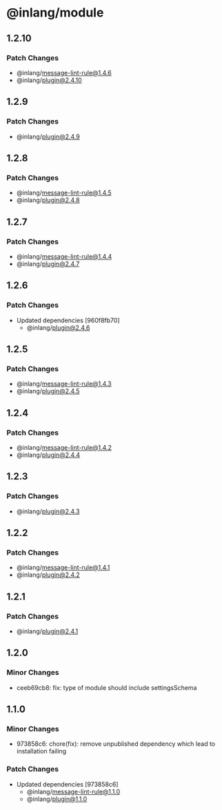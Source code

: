 # @inlang/module

## 1.2.10

### Patch Changes

- @inlang/message-lint-rule@1.4.6
- @inlang/plugin@2.4.10

## 1.2.9

### Patch Changes

- @inlang/plugin@2.4.9

## 1.2.8

### Patch Changes

- @inlang/message-lint-rule@1.4.5
- @inlang/plugin@2.4.8

## 1.2.7

### Patch Changes

- @inlang/message-lint-rule@1.4.4
- @inlang/plugin@2.4.7

## 1.2.6

### Patch Changes

- Updated dependencies [960f8fb70]
  - @inlang/plugin@2.4.6

## 1.2.5

### Patch Changes

- @inlang/message-lint-rule@1.4.3
- @inlang/plugin@2.4.5

## 1.2.4

### Patch Changes

- @inlang/message-lint-rule@1.4.2
- @inlang/plugin@2.4.4

## 1.2.3

### Patch Changes

- @inlang/plugin@2.4.3

## 1.2.2

### Patch Changes

- @inlang/message-lint-rule@1.4.1
- @inlang/plugin@2.4.2

## 1.2.1

### Patch Changes

- @inlang/plugin@2.4.1

## 1.2.0

### Minor Changes

- ceeb69cb8: fix: type of module should include settingsSchema

## 1.1.0

### Minor Changes

- 973858c6: chore(fix): remove unpublished dependency which lead to installation failing

### Patch Changes

- Updated dependencies [973858c6]
  - @inlang/message-lint-rule@1.1.0
  - @inlang/plugin@1.1.0
